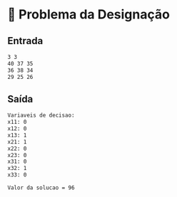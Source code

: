 # 👥 Problema da Designação

## Entrada

```txt
3 3
40 37 35
36 38 34
29 25 26
```

## Saída

```txt
Variaveis de decisao: 
x11: 0
x12: 0
x13: 1
x21: 1
x22: 0
x23: 0
x31: 0
x32: 1
x33: 0

Valor da solucao = 96
```
